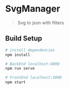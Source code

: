 # SvgManager

> Svg to json with filters

## Build Setup

``` bash
# install dependencies
npm install

# BackEnd localhost:4000
npm run serve

# FrontEnd localhost:3000
npm start

